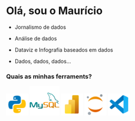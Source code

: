 <h1>Olá, sou o Maurício</h1>

- Jornalismo de dados

- Análise de dados

- Dataviz e Infografia baseados em dados

- Dados, dados, dados...


<h3>Quais as minhas ferraments?</h3>

<div align="left" style="margin-bottom: 10px">
    <img width='60' src="https://github.com/mauriciogasparotto/mauriciogasparotto/blob/main/images/icons/languages/icons8-python-48.png">
    <img width='80' src="https://github.com/mauriciogasparotto/mauriciogasparotto/blob/main/images/icons/languages/icons8-logo-mysql-96.png">
    <img width='60' src="https://github.com/mauriciogasparotto/mauriciogasparotto/blob/main/images/icons/languages/icons8-power-bi-2021-48.png">
    <img width='60' src="https://github.com/mauriciogasparotto/mauriciogasparotto/blob/main/images/icons/languages/icons8-jupyter-48.png">
    <img width='60' src="https://github.com/mauriciogasparotto/mauriciogasparotto/blob/main/images/icons/languages/icons8-visual-studio-code-2019-48.png">
  
</div>













